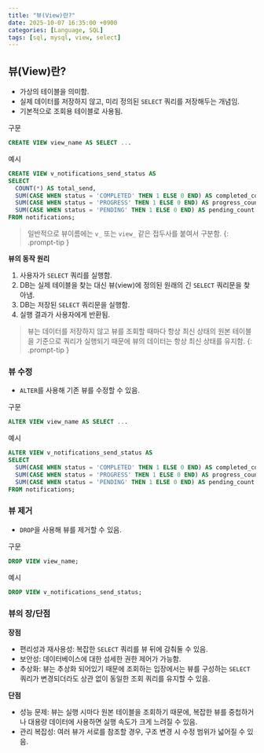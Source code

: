 ```yaml
---
title: "뷰(View)란?"
date: 2025-10-07 16:35:00 +0900
categories: [Language, SQL]
tags: [sql, mysql, view, select]
---
```


## **뷰(View)란?**
- 가상의 테이블을 의미함.
- 실제 데이터를 저장하지 않고, 미리 정의된 `SELECT` 쿼리를 저장해두는 개념임.
- 기본적으로 조회용 테이블로 사용됨.

구문
```sql
CREATE VIEW view_name AS SELECT ...
```

예시
```sql
CREATE VIEW v_notifications_send_status AS
SELECT 
  COUNT(*) AS total_send,
  SUM(CASE WHEN status = 'COMPLETED' THEN 1 ELSE 0 END) AS completed_count,
  SUM(CASE WHEN status = 'PROGRESS' THEN 1 ELSE 0 END) AS progress_count,
  SUM(CASE WHEN status = 'PENDING' THEN 1 ELSE 0 END) AS pending_count
FROM notifications;
```

> 일반적으로 뷰이름에는 `v_` 또는 `view_` 같은 접두사를 붙여서 구분함.
{: .prompt-tip }

**뷰의 동작 원리**

1. 사용자가 `SELECT` 쿼리를 실행함.
2. DB는 실제 테이블을 찾는 대신 뷰(view)에 정의된 원래의 긴 `SELECT` 쿼리문을 찾아냄.
3. DB는 저장된 `SELECT` 쿼리문을 실행함.
4. 실행 결과가 사용자에게 반환됨.

> 뷰는 데이터를 저장하지 않고 뷰를 조회할 때마다 항상 최신 상태의 원본 테이블을 기준으로 쿼리가 실행되기 때문에 뷰의 데이터는 항상 최신 상태를 유지함.
{: .prompt-tip }

### **뷰 수정**
- `ALTER`를 사용해 기존 뷰를 수정할 수 있음.

구문
```sql
ALTER VIEW view_name AS SELECT ...
```

예시
```sql
ALTER VIEW v_notifications_send_status AS
SELECT
  SUM(CASE WHEN status = 'COMPLETED' THEN 1 ELSE 0 END) AS completed_count,
  SUM(CASE WHEN status = 'PROGRESS' THEN 1 ELSE 0 END) AS progress_count,
  SUM(CASE WHEN status = 'PENDING' THEN 1 ELSE 0 END) AS pending_count
FROM notifications;
```

### **뷰 제거**
- `DROP`을 사용해 뷰를 제거할 수 있음.

구문
```sql
DROP VIEW view_name;
```

예시
```sql
DROP VIEW v_notifications_send_status;
```

### **뷰의 장/단점**
**장점**
- 편리성과 재사용성: 복잡한 `SELECT` 쿼리를 뷰 뒤에 감춰둘 수 있음.
- 보안성: 데이터베이스에 대한 섬세한 권한 제어가 가능함.
- 추상화: 뷰는 추상화 되어있기 때문에 조회하는 입장에서는 뷰를 구성하는 `SELECT` 쿼리가 변경되더라도 상관 없이 동일한 조회 쿼리를 유지할 수 있음.

**단점**
- 성능 문제: 뷰는 실행 시마다 원본 테이블을 조회하기 때문에, 복잡한 뷰를 중첩하거나 대용량 데이터에 사용하면 실행 속도가 크게 느려질 수 있음.
- 관리 복잡성: 여러 뷰가 서로를 참조할 경우, 구조 변경 시 수정 범위가 넓어질 수 있음.